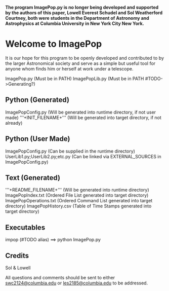 **The program ImagePop.py is no longer being developed and supported by the authors of this paper, Lowell Everest Schudel and Sol Weatherford Courtney, both were students in the Department of Astronomy and Astrophysics at Columbia University in New York City New York.**

# Welcome to ImagePop

It is our hope for this program to be openly developed and contributed to by the larger Astronomical society and serve as a simple but useful tool for anyone whom finds him or herself at work under a telescope.

ImagePop.py (Must be in PATH)
ImagePopLib.py (Must be in PATH #TODO->Generating?)

## Python (Generated)
ImagePopConfig.py (Will be generated into runtime directory, if not user made)
'''+INIT_FILENAME+''' (Will be generated into target directory, if not already)

## Python (User Made)
ImagePopConfig.py (Can be supplied in the runtime directory)
UserLib1.py;UserLib2.py;etc.py (Can be linked via EXTERNAL_SOURCES in ImagePopConfig.py)

## Text (Generated)
'''+README_FILENAME+''' (Will be generated into runtime directory)
ImagePopIndex.txt (Ordered File List generated into target directory)
ImagePopOperations.txt (Ordered Command List generated into target directory)
ImagePopHistory.csv (Table of Time Stamps generated into target directory)

## Executables
impop (#TODO alias) ==> python ImagePop.py

## Credits
Sol & Lowell

All questions and comments should be sent to either 
swc2124@columbia.edu or les2185@columbia.edu to be addressed.
